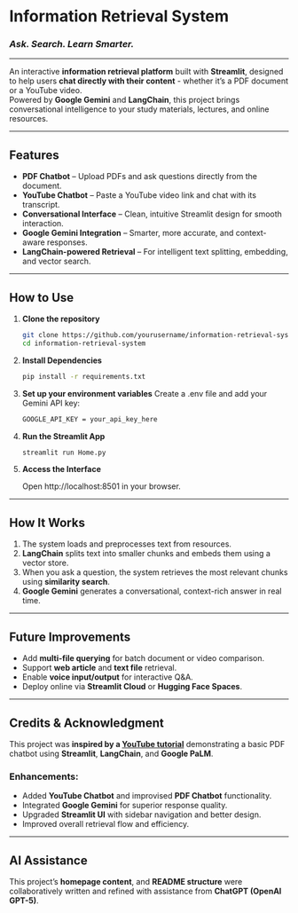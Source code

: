 # Information Retrieval System  
### *Ask. Search. Learn Smarter.*  
---

An interactive **information retrieval platform** built with **Streamlit**, designed to help users **chat directly with their content** - whether it’s a PDF document or a YouTube video.  
Powered by **Google Gemini** and **LangChain**, this project brings conversational intelligence to your study materials, lectures, and online resources.

---

## Features
- **PDF Chatbot** – Upload PDFs and ask questions directly from the document.  
- **YouTube Chatbot** – Paste a YouTube video link and chat with its transcript.  
- **Conversational Interface** – Clean, intuitive Streamlit design for smooth interaction.  
- **Google Gemini Integration** – Smarter, more accurate, and context-aware responses.  
- **LangChain-powered Retrieval** – For intelligent text splitting, embedding, and vector search.  

---

## How to Use
1. **Clone the repository**
   ```bash
   git clone https://github.com/yourusername/information-retrieval-system.git
   cd information-retrieval-system

2. **Install Dependencies**
   ```bash
   pip install -r requirements.txt

3. **Set up your environment variables**
    Create a .env file and add your Gemini API key:
   ```bash
   GOOGLE_API_KEY = your_api_key_here

4. **Run the Streamlit App**
   ```bash
   streamlit run Home.py

5. **Access the Interface**

   Open http://localhost:8501 in your browser.

---

## How It Works

1. The system loads and preprocesses text from resources.  
2. **LangChain** splits text into smaller chunks and embeds them using a vector store.  
3. When you ask a question, the system retrieves the most relevant chunks using **similarity search**.  
4. **Google Gemini** generates a conversational, context-rich answer in real time.  

---

## Future Improvements

- Add **multi-file querying** for batch document or video comparison.  
- Support **web article** and **text file** retrieval.  
- Enable **voice input/output** for interactive Q&A.  
- Deploy online via **Streamlit Cloud** or **Hugging Face Spaces**.  

---

## Credits & Acknowledgment

This project was **inspired by a [YouTube tutorial](https://www.youtube.com/watch?v=X193V1CSZZE)** demonstrating a basic PDF chatbot using **Streamlit**, **LangChain**, and **Google PaLM**.  

### Enhancements:
- Added **YouTube Chatbot** and improvised **PDF Chatbot** functionality.  
- Integrated **Google Gemini** for superior response quality.  
- Upgraded **Streamlit UI** with sidebar navigation and better design.  
- Improved overall retrieval flow and efficiency.  

---

## AI Assistance

This project’s **homepage content**, and **README structure** were collaboratively written and refined with assistance from **ChatGPT (OpenAI GPT-5)**.   


